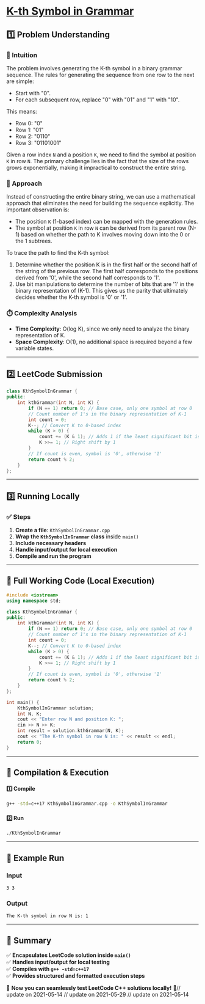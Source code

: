 # **[K-th Symbol in Grammar](https://leetcode.com/problems/k-th-symbol-in-grammar/description/)**  

## **1️⃣ Problem Understanding**  
### **📌 Intuition**  
The problem involves generating the K-th symbol in a binary grammar sequence. The rules for generating the sequence from one row to the next are simple:
- Start with "0".
- For each subsequent row, replace "0" with "01" and "1" with "10". 

This means:
- Row 0: "0"
- Row 1: "01"
- Row 2: "0110"
- Row 3: "01101001"

Given a row index `N` and a position `K`, we need to find the symbol at position `K` in row `N`. The primary challenge lies in the fact that the size of the rows grows exponentially, making it impractical to construct the entire string.

### **🚀 Approach**  
Instead of constructing the entire binary string, we can use a mathematical approach that eliminates the need for building the sequence explicitly. The important observation is:
- The position `K` (1-based index) can be mapped with the generation rules. 
- The symbol at position `K` in row `N` can be derived from its parent row (N-1) based on whether the path to K involves moving down into the 0 or the 1 subtrees.

To trace the path to find the K-th symbol:
1. Determine whether the position K is in the first half or the second half of the string of the previous row. The first half corresponds to the positions derived from '0', while the second half corresponds to '1'.
2. Use bit manipulations to determine the number of bits that are '1' in the binary representation of (K-1). This gives us the parity that ultimately decides whether the K-th symbol is '0' or '1'.

### **⏱️ Complexity Analysis**  
- **Time Complexity**: O(log K), since we only need to analyze the binary representation of K.
- **Space Complexity**: O(1), no additional space is required beyond a few variable states.

---  

## **2️⃣ LeetCode Submission**  
```cpp
class KthSymbolInGrammar {
public:
    int kthGrammar(int N, int K) {
        if (N == 1) return 0; // Base case, only one symbol at row 0
        // Count number of 1's in the binary representation of K-1
        int count = 0;
        K--; // Convert K to 0-based index
        while (K > 0) {
            count += (K & 1); // Adds 1 if the least significant bit is set
            K >>= 1; // Right shift by 1
        }
        // If count is even, symbol is '0', otherwise '1'
        return count % 2;
    }
};
```  

---  

## **3️⃣ Running Locally**  
### **✅ Steps**  
1. **Create a file**: `KthSymbolInGrammar.cpp`  
2. **Wrap the `KthSymbolInGrammar` class** inside `main()`  
3. **Include necessary headers**  
4. **Handle input/output for local execution**  
5. **Compile and run the program**  

---  

## **📝 Full Working Code (Local Execution)**  
```cpp
#include <iostream>
using namespace std;

class KthSymbolInGrammar {
public:
    int kthGrammar(int N, int K) {
        if (N == 1) return 0; // Base case, only one symbol at row 0
        // Count number of 1's in the binary representation of K-1
        int count = 0;
        K--; // Convert K to 0-based index
        while (K > 0) {
            count += (K & 1); // Adds 1 if the least significant bit is set
            K >>= 1; // Right shift by 1
        }
        // If count is even, symbol is '0', otherwise '1'
        return count % 2;
    }
};

int main() {
    KthSymbolInGrammar solution;
    int N, K;
    cout << "Enter row N and position K: ";
    cin >> N >> K;
    int result = solution.kthGrammar(N, K);
    cout << "The K-th symbol in row N is: " << result << endl;
    return 0;
}
```  

---  

## **🔧 Compilation & Execution**  
#### **1️⃣ Compile**  
```bash
g++ -std=c++17 KthSymbolInGrammar.cpp -o KthSymbolInGrammar
```  

#### **2️⃣ Run**  
```bash
./KthSymbolInGrammar
```  

---  

## **🎯 Example Run**  
### **Input**  
```
3 3
```  
### **Output**  
```
The K-th symbol in row N is: 1
```  

---  

## **📌 Summary**  
✅ **Encapsulates LeetCode solution inside `main()`**  
✅ **Handles input/output for local testing**  
✅ **Compiles with `g++ -std=c++17`**  
✅ **Provides structured and formatted execution steps**  

🚀 **Now you can seamlessly test LeetCode C++ solutions locally!** 🚀// update on 2021-05-14
// update on 2021-05-29
// update on 2021-05-14
